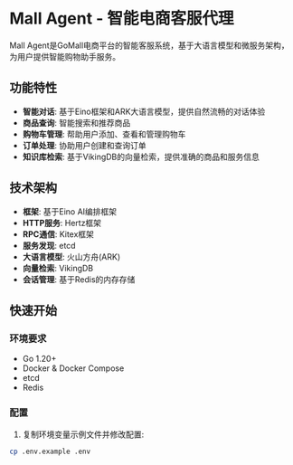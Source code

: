 # Mall Agent - 智能电商客服代理

Mall Agent是GoMall电商平台的智能客服系统，基于大语言模型和微服务架构，为用户提供智能购物助手服务。

## 功能特性

- **智能对话**: 基于Eino框架和ARK大语言模型，提供自然流畅的对话体验
- **商品查询**: 智能搜索和推荐商品
- **购物车管理**: 帮助用户添加、查看和管理购物车
- **订单处理**: 协助用户创建和查询订单
- **知识库检索**: 基于VikingDB的向量检索，提供准确的商品和服务信息

## 技术架构

- **框架**: 基于Eino AI编排框架
- **HTTP服务**: Hertz框架
- **RPC通信**: Kitex框架
- **服务发现**: etcd
- **大语言模型**: 火山方舟(ARK)
- **向量检索**: VikingDB
- **会话管理**: 基于Redis的内存存储

## 快速开始

### 环境要求

- Go 1.20+
- Docker & Docker Compose
- etcd
- Redis

### 配置

1. 复制环境变量示例文件并修改配置:

```bash
cp .env.example .env